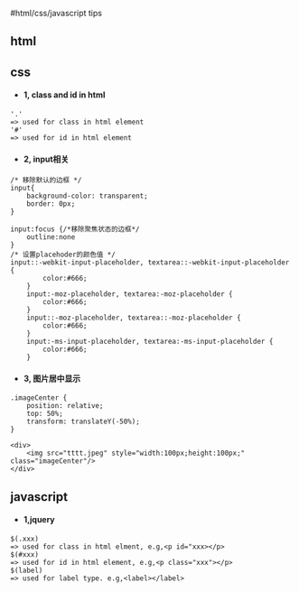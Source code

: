 #html/css/javascript tips

## html

## css
* #### 1, class and id in html
```
'.'
=> used for class in html element
'#'
=> used for id in html element
```

* #### 2, input相关
```
/* 移除默认的边框 */
input{
    background-color: transparent;
    border: 0px;
}

input:focus {/*移除聚焦状态的边框*/
    outline:none
}
/* 设置placehoder的颜色值 */
input::-webkit-input-placeholder, textarea::-webkit-input-placeholder {
        color:#666;
    }
    input:-moz-placeholder, textarea:-moz-placeholder {
        color:#666;
    }
    input::-moz-placeholder, textarea::-moz-placeholder {
        color:#666;
    }
    input:-ms-input-placeholder, textarea:-ms-input-placeholder {
        color:#666;
    }
```

* #### 3, 图片居中显示
```
.imageCenter {
    position: relative;
    top: 50%;
    transform: translateY(-50%);
}

<div>
    <img src="tttt.jpeg" style="width:100px;height:100px;" class="imageCenter"/>
</div>
```

## javascript
* #### 1,jquery
```
$(.xxx)
=> used for class in html elment, e.g,<p id="xxx></p>
$(#xxx)
=> used for id in html element, e.g,<p class="xxx"></p>
$(label)
=> used for label type. e.g,<label></label>
```

